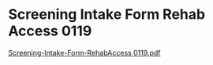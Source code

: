 # Screening Intake Form Rehab Access 0119

[Screening-Intake-Form-RehabAccess 0119.pdf](Screening%20Intake%20Form%20Rehab%20Access%200119%20708a937c10b347c3b4eb4ffe88875938/Screening-Intake-Form-RehabAccess_0119.pdf)